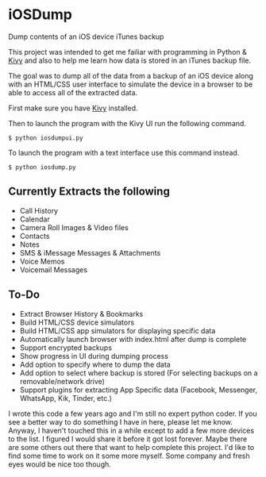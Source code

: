 # iOSDump
Dump contents of an iOS device iTunes backup

This project was intended to get me failiar with programming in Python & [Kivy](https://kivy.org) and also to help me learn how data is stored in an iTunes backup file.

The goal was to dump all of the data from a backup of an iOS device along with an HTML/CSS user interface to simulate the device in a browser to be able to access all of the extracted data.

First make sure you have [Kivy](https://kivy.org) installed.

Then to launch the program with the Kivy UI run the following command.
```
$ python iosdumpui.py
```

To launch the program with a text interface use this command instead.
```
$ python iosdump.py
```

## Currently Extracts the following
* Call History
* Calendar
* Camera Roll Images & Video files
* Contacts
* Notes
* SMS & iMessage Messages & Attachments
* Voice Memos
* Voicemail Messages


## To-Do
* Extract Browser History & Bookmarks
* Build HTML/CSS device simulators
* Build HTML/CSS app simulators for displaying specific data
* Automatically launch browser with index.html after dump is complete
* Support encrypted backups
* Show progress in UI during dumping process
* Add option to specify where to dump the data
* Add option to select where backup is stored
  (For selecting backups on a removable/network drive)
* Support plugins for extracting App Specific data
  (Facebook, Messenger, WhatsApp, Kik, Tinder, etc.)
  
I wrote this code a few years ago and I'm still no expert python coder.  If you see a better way to do something I have in here, please let me know.  Anyway, I haven't touched this in a while except to add a few more devices to the list.  I figured I would share it before it got lost forever.  Maybe there are some others out there that want to help complete this project.  I'd like to find some time to work on it some more myself.  Some company and fresh eyes would be nice too though.
